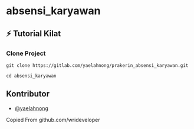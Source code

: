 # absensi_karyawan

## :zap: Tutorial Kilat

### Clone Project

```
git clone https://gitlab.com/yaelahnong/prakerin_absensi_karyawan.git

cd absensi_karyawan
```
## Kontributor
- [@yaelahnong](https://github.com/yaelahnong)

Copied From github.com/wrideveloper